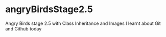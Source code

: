 # angryBirdsStage2.5
Angry Birds stage 2.5 with Class Inheritance and Images
I learnt about Git and Github today